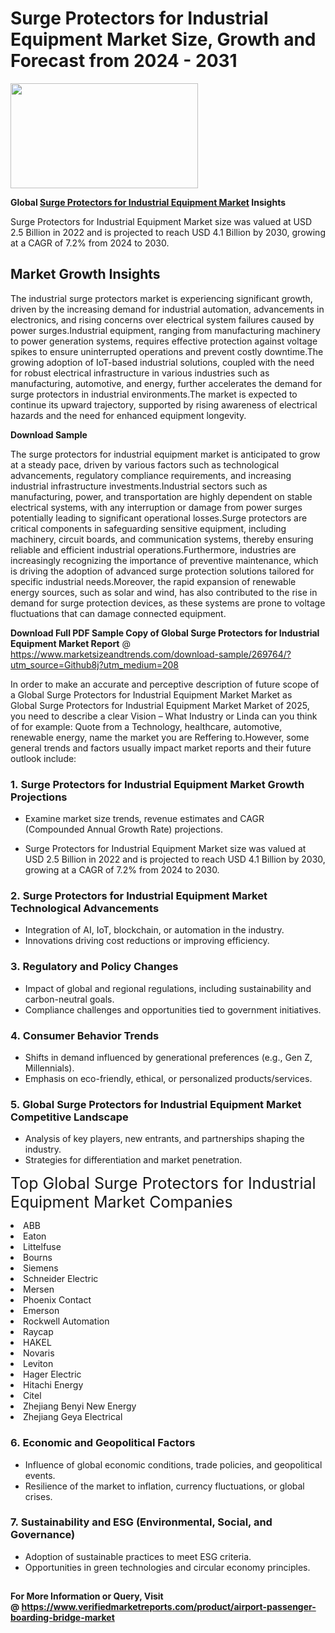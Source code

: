 <H1>Surge Protectors for Industrial Equipment Market Size, Growth and Forecast from 2024 - 2031</H1><img class="aligncenter size-medium wp-image-584254" src="https://thirdeyenews.in/wp-content/uploads/2024/09/Global-Market-Research-300x168.jpeg" alt="" width="300" height="168" /><p><strong>Global&nbsp;<a href="https://www.marketsizeandtrends.com/download-sample/269764/?utm_source=Github8j?utm_medium=208">Surge Protectors for Industrial Equipment Market</a> Insights</strong></p><p>Surge Protectors for Industrial Equipment Market size was valued at USD 2.5 Billion in 2022 and is projected to reach USD 4.1 Billion by 2030, growing at a CAGR of 7.2% from 2024 to 2030.</p><p><h2>Market Growth Insights</h2> <p>The industrial surge protectors market is experiencing significant growth, driven by the increasing demand for industrial automation, advancements in electronics, and rising concerns over electrical system failures caused by power surges.Industrial equipment, ranging from manufacturing machinery to power generation systems, requires effective protection against voltage spikes to ensure uninterrupted operations and prevent costly downtime.The growing adoption of IoT-based industrial solutions, coupled with the need for robust electrical infrastructure in various industries such as manufacturing, automotive, and energy, further accelerates the demand for surge protectors in industrial environments.The market is expected to continue its upward trajectory, supported by rising awareness of electrical hazards and the need for enhanced equipment longevity.</p> <p><strong>Download Sample</strong></p> <p>The surge protectors for industrial equipment market is anticipated to grow at a steady pace, driven by various factors such as technological advancements, regulatory compliance requirements, and increasing industrial infrastructure investments.Industrial sectors such as manufacturing, power, and transportation are highly dependent on stable electrical systems, with any interruption or damage from power surges potentially leading to significant operational losses.Surge protectors are critical components in safeguarding sensitive equipment, including machinery, circuit boards, and communication systems, thereby ensuring reliable and efficient industrial operations.Furthermore, industries are increasingly recognizing the importance of preventive maintenance, which is driving the adoption of advanced surge protection solutions tailored for specific industrial needs.Moreover, the rapid expansion of renewable energy sources, such as solar and wind, has also contributed to the rise in demand for surge protection devices, as these systems are prone to voltage fluctuations that can damage connected equipment.</p> <p><span class=""><strong>Download Full PDF Sample Copy of Global Surge Protectors for Industrial Equipment Market Report</strong> @ <a href="https://www.marketsizeandtrends.com/download-sample/269764/?utm_source=Github8j?utm_medium=208" target="_blank">https://www.marketsizeandtrends.com/download-sample/269764/?utm_source=Github8j?utm_medium=208</a></span></p><p>In order to make an accurate and perceptive description of future scope of a Global&nbsp;Surge Protectors for Industrial Equipment Market Market as Global&nbsp;Surge Protectors for Industrial Equipment Market Market of 2025, you need to describe a clear Vision &ndash; What Industry or Linda can you think of for example: Quote from a Technology, healthcare, automotive, renewable energy, name the market you are Reffering to.However, some general trends and factors usually impact market reports and their future outlook include:</p><h3>1.&nbsp;<strong>Surge Protectors for Industrial Equipment Market Growth Projections</strong></h3><ul><li>Examine market size trends, revenue estimates and CAGR (Compounded Annual Growth Rate) projections.</li><li><p>Surge Protectors for Industrial Equipment Market size was valued at USD 2.5 Billion in 2022 and is projected to reach USD 4.1 Billion by 2030, growing at a CAGR of 7.2% from 2024 to 2030.</p></li></ul><h3>2.&nbsp;<strong>Surge Protectors for Industrial Equipment Market Technological Advancements</strong></h3><ul><li>Integration of AI, IoT, blockchain, or automation in the industry.</li><li>Innovations driving cost reductions or improving efficiency.</li></ul><h3>3.&nbsp;<strong>Regulatory and Policy Changes</strong></h3><ul><li>Impact of global and regional regulations, including sustainability and carbon-neutral goals.</li><li>Compliance challenges and opportunities tied to government initiatives.</li></ul><h3>4.&nbsp;<strong>Consumer Behavior Trends</strong></h3><ul><li>Shifts in demand influenced by generational preferences (e.g., Gen Z, Millennials).</li><li>Emphasis on eco-friendly, ethical, or personalized products/services.</li></ul><h3>5.&nbsp;<strong>Global Surge Protectors for Industrial Equipment Market Competitive Landscape</strong></h3><ul><li>Analysis of key players, new entrants, and partnerships shaping the industry.</li><li>Strategies for differentiation and market penetration.</li></ul><p data-pm-slice="1 1 []"><span style="color: inherit; font-family: inherit; font-size: 25px;">Top Global Surge Protectors for Industrial Equipment Market Companies</span></p><div class="" data-test-id=""><p><li>ABB</li><li> Eaton</li><li> Littelfuse</li><li> Bourns</li><li> Siemens</li><li> Schneider Electric</li><li> Mersen</li><li> Phoenix Contact</li><li> Emerson</li><li> Rockwell Automation</li><li> Raycap</li><li> HAKEL</li><li> Novaris</li><li> Leviton</li><li> Hager Electric</li><li> Hitachi Energy</li><li> Citel</li><li> Zhejiang Benyi New Energy</li><li> Zhejiang Geya Electrical</li></p></div><h3>6.&nbsp;<strong>Economic and Geopolitical Factors</strong></h3><ul><li>Influence of global economic conditions, trade policies, and geopolitical events.</li><li>Resilience of the market to inflation, currency fluctuations, or global crises.</li></ul><h3>7.&nbsp;<strong>Sustainability and ESG (Environmental, Social, and Governance)</strong></h3><ul><li>Adoption of sustainable practices to meet ESG criteria.</li><li>Opportunities in green technologies and circular economy principles.</li></ul><h2><strong style="font-size: 14px;">For More Information or Query, Visit @&nbsp;</strong><a style="background-color: #ffffff; font-size: 14px;" href="https://www.marketsizeandtrends.com/report/surge-protectors-for-industrial-equipment-market/" target="_blank">https://www.verifiedmarketreports.com/product/airport-passenger-boarding-bridge-market</a></h2>